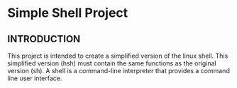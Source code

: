 <h1>Simple Shell Project</h1>

<section id ="INTRODUCTION">
<h2>INTRODUCTION</h2>

This project is intended to create a simplified version of the linux shell. This simplified version (hsh) must contain the same functions as the original version (sh). A shell is a command-line interpreter that provides a command line user interface.
</section>
